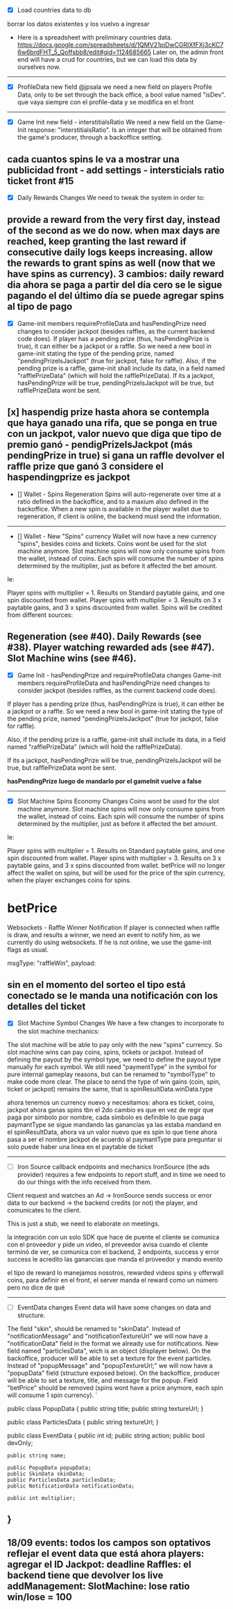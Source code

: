 - [x] Load countries data to db

borrar los datos existentes y los vuelvo a ingresar
* Here is a spreadsheet with preliminary countries data.
https://docs.google.com/spreadsheets/d/1QMV21piDwCGRIXfFXj3cKC76w6brdFHT_5_Qoffsbb8/edit#gid=1124685665
Later on, the admin front end will have a crud for countries, but we can load this data by ourselves now.



------
- [x] ProfileData new field
@jpsala we need a new field on players Profile Data, only to be set through the back office, a bool value named "isDev".
que vaya siempre con el profile-data y se modifica en el front
------
- [x] Game Init new field - interstitialsRatio
We need a new field on the Game-Init response: "interstitialsRatio". Is an integer that
will be obtained from the game's producer, through a backoffice setting.

cada cuantos spins le va a mostrar una publicidad
front - add settings - intersticials ratio ticket front #15
------
- [x] Daily Rewards Changes
We need to tweak the system in order to:

provide a reward from the very first day, instead of the second as we do now.
when max days are reached, keep granting the last reward if consecutive daily logs keeps increasing.
allow the rewards to grant spins as well (now that we have spins as currency).
3 cambios:
daily reward dia ahora se paga a partir del día cero
se le sigue pagando el del último día
se puede agregar spins al tipo de pago
-------
- [x] Game-init members requireProfileData and hasPendingPrize need changes to consider jackpot (besides raffles, as the current backend code does).
If player has a pending prize (thus, hasPendingPrize is true), it can either be a jackpot or a raffle. So we need a new bool in game-init stating the type of the pending prize, named "pendingPrizeIsJackpot" (true for jackpot, false for raffle).
Also, if the pending prize is a raffle, game-init shall include its data, in a field named "rafflePrizeData" (which will hold the rafflePrizeData).
If its a jackpot, hasPendingPrize will be true, pendingPrizeIsJackpot will be true, but rafflePrizeData wont be sent.

[x] haspendig prize hasta ahora se contempla que haya ganado una rifa, que se ponga en true con un jackpot, valor nuevo que diga que tipo de premio ganó - pendigPrizeIsJackpot (más pendingPrize in true) si gana un raffle devolver el raffle prize que ganó
3 considere el haspendingprize es jackpot
-------
- [] Wallet - Spins Regeneration
Spins will auto-regenerate over time at a ratio defined in the backoffice, and to a maxium also defined in the backoffice. When a new spin is available in the player wallet due to regeneration, if client is online, the backend must send the information.

--------
- [] Wallet - New "Spins" currency
Wallet will now have a new currency "spins", besides coins and tickets. Coins wont be used for the slot machine anymore. Slot machine spins will now only consume spins from the wallet, instead of coins. Each spin will consume the number of spins determined by the multiplier, just as before it affected the bet amount.

Ie:

Player spins with multiplier = 1. Results on Standard paytable gains, and one spin discounted from wallet.
Player spins with multiplier = 3. Results on 3 x paytable gains, and 3 x spins discounted from wallet.
Spins will be credited from different sources:

Regeneration (see #40).
Daily Rewards (see #38).
Player watching rewarded ads (see #47).
Slot Machine wins (see #46).
--------
- [x] Game Init - hasPendingPrize and requireProfileData changes
Game-init members requireProfileData and hasPendingPrize need changes to consider jackpot (besides raffles, as the current backend code does).

If player has a pending prize (thus, hasPendingPrize is true), it can either be a jackpot or a raffle. So we need a new bool in game-init stating the type of the pending prize, named "pendingPrizeIsJackpot" (true for jackpot, false for raffle).

Also, if the pending prize is a raffle, game-init shall include its data, in a field named "rafflePrizeData" (which will hold the rafflePrizeData).

If its a jackpot, hasPendingPrize will be true, pendingPrizeIsJackpot will be true, but rafflePrizeData wont be sent.

**hasPendingPrize luego de mandarlo por el gameInit vuelve a false**

--------
- [x] Slot Machine Spins Economy Changes
Coins wont be used for the slot machine anymore. Slot machine spins will now only consume spins from the wallet, instead of coins. Each spin will consume the number of spins determined by the multiplier, just as before it affected the bet amount.

Ie:

Player spins with multiplier = 1. Results on Standard paytable gains, and one spin discounted from wallet.
Player spins with multiplier = 3. Results on 3 x paytable gains, and 3 x spins discounted from wallet.
betPrice will no longer affect the wallet on spins, but will be used for the price of the spin currency, when the player exchanges coins for spins.

betPrice
=========
Websockets - Raffle Winner Notification
If player is connected when raffle is draw, and results a winner, we need an event to notify him, as we currently do using websockets. If he is not online, we use the game-init flags as usual.

msgType: "raffleWin",
payload: <json of raffle prize data>

sin en el momento del sorteo el tipo está conectado se le manda una notificación con los detalles del ticket
------------------
- [x] Slot Machine Symbol Changes
We have a few changes to incorporate to the slot machine mechanics:

The slot machine will be able to pay only with the new "spins" currency. So slot machine wins can pay coins, spins, tickets or jackpot.
Instead of defining the payout by the symbol type, we need to define the payout type manually for each symbol.
We still need "paymentType" in the symbol for pure internal gameplay reasons, but can be renamed to "symbolType" to make code more clear.
The place to send the type of win gains (coin, spin, ticket or jackpot) remains the same, that is spinResultData.winData.type


ahora tenemos un currency nuevo y necesitamos:
ahora es ticket, coins, jackpot
ahora ganas spins tbn
el 2do cambio es que en vez de regir que paga por símbolo por nombre, cada símbolo es definible lo que paga
paymantType se sigue mandando
las ganancias ya las estaba mandand en el spinResultData, ahora va un valor nuevo que es spin
lo que tiene ahora pasa a ser el nombre
jackpot de acuerdo al paymantType
para preguntar si solo puede haber una linea en el paytable de ticket

------------------

- [ ] Iron Source callback endpoints and mechanics
IronSource (the ads provider) requires a few endpoints to report stuff, and in time we need to do our things with the info received from them.

Client request and watches an Ad -> IronSource sends success or error data to our backend -> the backend credits (or not) the player, and comunicates to the client.

This is just a stub, we need to elaborate on meetings.

la integración con un solo SDK que hace de puente
el cliente se comunica con el proveedor y pide un video, el preveedor avisa cuando el cliente terminó de ver, se comunica con el backend, 2 endpoints, success y error
success le acredito las ganancias que manda el proveedor y mando evento

el tipo de reward lo manejamos nosotros, rewarded videos spins y offerwall coins, para definir en el front, el server manda el reward como un número pero no dice de qué


------------------
- [ ] EventData changes
Event data will have some changes on data and structure.

The field "skin", should be renamed to "skinData".
Instead of "notificationMessage" and "notificationTextureUrl" we will now have a "notificationData" field in the format we already use for notifications.
New field named "particlesData", wich is an object (displayer below). On the backoffice, producer will be able to set a texture for the event particles.
Instead of "popupMessage" and "popupTextureUrl;" we will now have a "popupData" field (structure exposed below). On the backoffice, producer will be able to set a texture, title, and message for the popup.
Field "betPrice" should be removed (spins wont have a price anymore, each spin will consume 1 spin currency).
`

public class PopupData
{
    public string title;
    public string textureUrl;
}

public class ParticlesData
{
    public string textureUrl;
}

public class EventData
{
    public int id;
    public string action;
    public bool devOnly;

    public string name;

    public PopupData popupData;
    public SkinData skinData;
    public ParticlesData particlesData;
    public NotificationData notificationData;

    public int multiplier;
}
------------------
18/09
events:
todos los campos son optativos
reflejar el event data que está ahora
players:
agregar el ID
Jackpot:
deadline
Raffles:
el backend tiene que devolver los live
addManagement:
SlotMachine:
lose
ratio win/lose = 100
--------------------




